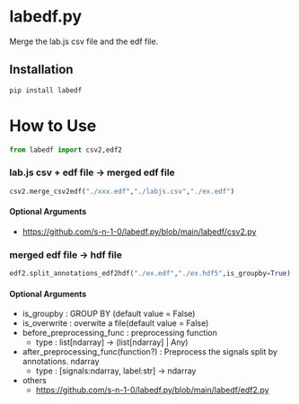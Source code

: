 # labedf.py
 Merge the lab.js csv file and the edf file.

## Installation
`
pip install labedf
`

# How to Use
```py
from labedf import csv2,edf2
```
### lab.js csv + edf file → merged edf file
```py
csv2.merge_csv2edf("./xxx.edf","./labjs.csv","./ex.edf")
```
#### Optional Arguments
+ https://github.com/s-n-1-0/labedf.py/blob/main/labedf/csv2.py
### merged edf file → hdf file
```py
edf2.split_annotations_edf2hdf("./ex.edf","./ex.hdf5",is_groupby=True)
```
#### Optional Arguments
+ is_groupby : GROUP BY (default value = False)
+ is_overwrite : overwite a file(default value = False)
+ before_preprocessing_func : preprocessing function
    + type : list[ndarray] -> (list[ndarray] | Any)
+ after_preprocessing_func(function?) : Preprocess the signals split by annotations. ndarray
    + type : [signals:ndarray, label:str] -> ndarray
+ others
    + https://github.com/s-n-1-0/labedf.py/blob/main/labedf/edf2.py